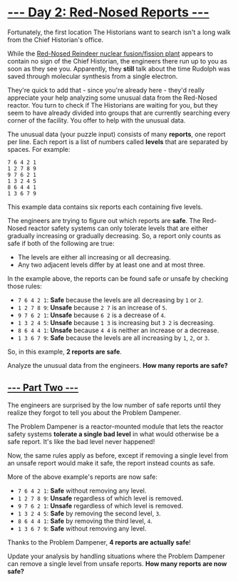 # [--- Day 2: Red-Nosed Reports ---](https://adventofcode.com/2024/day/2)
Fortunately, the first location The Historians want to search isn't a long walk from the Chief Historian's office.

While the [Red-Nosed Reindeer nuclear fusion/fission plant](https://adventofcode.com/2015/day/19) appears to contain no sign of the Chief Historian, the engineers there run up to you as soon as they see you. Apparently, they **still** talk about the time Rudolph was saved through molecular synthesis from a single electron.

They're quick to add that - since you're already here - they'd really appreciate your help analyzing some unusual data from the Red-Nosed reactor. You turn to check if The Historians are waiting for you, but they seem to have already divided into groups that are currently searching every corner of the facility. You offer to help with the unusual data.

The unusual data (your puzzle input) consists of many **reports**, one report per line. Each report is a list of numbers called **levels** that are separated by spaces. For example:
```
7 6 4 2 1
1 2 7 8 9
9 7 6 2 1
1 3 2 4 5
8 6 4 4 1
1 3 6 7 9
```
This example data contains six reports each containing five levels.

The engineers are trying to figure out which reports are **safe**. The Red-Nosed reactor safety systems can only tolerate levels that are either gradually increasing or gradually decreasing. So, a report only counts as safe if both of the following are true:
  - The levels are either all increasing or all decreasing.
  - Any two adjacent levels differ by at least one and at most three.

In the example above, the reports can be found safe or unsafe by checking those rules:
  - `7 6 4 2 1`: **Safe** because the levels are all decreasing by `1` or `2`.
  - `1 2 7 8 9`: **Unsafe** because `2 7` is an increase of `5`.
  - `9 7 6 2 1`: **Unsafe** because `6 2` is a decrease of `4`.
  - `1 3 2 4 5`: **Unsafe** because `1 3` is increasing but `3 2` is decreasing.
  - `8 6 4 4 1`: **Unsafe** because `4 4` is neither an increase or a decrease.
  - `1 3 6 7 9`: **Safe** because the levels are all increasing by `1`, `2`, or `3`.

So, in this example, **2 reports are safe**.

Analyze the unusual data from the engineers. **How many reports are safe?**

## [--- Part Two ---](https://adventofcode.com/2024/day/2#part2)
The engineers are surprised by the low number of safe reports until they realize they forgot to tell you about the Problem Dampener.

The Problem Dampener is a reactor-mounted module that lets the reactor safety systems **tolerate a single bad level** in what would otherwise be a safe report. It's like the bad level never happened!

Now, the same rules apply as before, except if removing a single level from an unsafe report would make it safe, the report instead counts as safe.

More of the above example's reports are now safe:
  - `7 6 4 2 1`: **Safe** without removing any level.
  - `1 2 7 8 9`: **Unsafe** regardless of which level is removed.
  - `9 7 6 2 1`: **Unsafe** regardless of which level is removed.
  - `1 3 2 4 5`: **Safe** by removing the second level, `3`.
  - `8 6 4 4 1`: **Safe** by removing the third level, `4`.
  - `1 3 6 7 9`: **Safe** without removing any level.

Thanks to the Problem Dampener, **4 reports are actually safe**!

Update your analysis by handling situations where the Problem Dampener can remove a single level from unsafe reports. **How many reports are now safe?**

